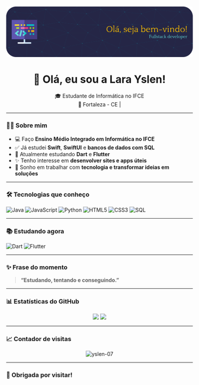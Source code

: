 ![Banner](./githubbanner.png)

<h1 align="center">🌟 Olá, eu sou a Lara Yslen!</h1>

<p align="center">
🎓 Estudante de Informática no IFCE <br>
📍 Fortaleza - CE | 
</p>

---

### 👩‍💻 Sobre mim

- 💻 Faço **Ensino Médio Integrado em Informática no IFCE**
- ✅ Já estudei **Swift**, **SwiftUI** e **bancos de dados com SQL**
- 🌱 Atualmente estudando **Dart** e **Flutter**
- ✨ Tenho interesse em **desenvolver sites e apps úteis**
- 🎯 Sonho em trabalhar com **tecnologia e transformar ideias em soluções**

---

### 🛠️ Tecnologias que conheço

![Java](https://img.shields.io/badge/Java-ED8B00?style=for-the-badge&logo=java&logoColor=white)
![JavaScript](https://img.shields.io/badge/JavaScript-F7DF1E?style=for-the-badge&logo=javascript&logoColor=black)
![Python](https://img.shields.io/badge/Python-3670A0?style=for-the-badge&logo=python&logoColor=yellow)
![HTML5](https://img.shields.io/badge/HTML5-E34F26?style=for-the-badge&logo=html5&logoColor=white)
![CSS3](https://img.shields.io/badge/CSS3-1572B6?style=for-the-badge&logo=css3&logoColor=white)
![SQL](https://img.shields.io/badge/SQL-336791?style=for-the-badge&logo=postgresql&logoColor=white)

---

### 📚 Estudando agora

![Dart](https://img.shields.io/badge/Dart-0175C2?style=for-the-badge&logo=dart&logoColor=white)
![Flutter](https://img.shields.io/badge/Flutter-02569B?style=for-the-badge&logo=flutter&logoColor=white)

---

### ✨ Frase do momento

> **“Estudando, tentando e conseguindo.”**

---

### 📊 Estatísticas do GitHub

<div align="center">
  <img height="180em" src="https://github-readme-stats.vercel.app/api?username=yslen-07&show_icons=true&theme=radical&hide=contribs&count_private=true"/>
  <img height="180em" src="https://github-readme-stats.vercel.app/api/top-langs/?username=yslen-07&layout=compact&theme=radical"/>
</div>

---

### 📈 Contador de visitas

<p align="center">
  <img src="https://komarev.com/ghpvc/?username=yslen-07&label=Visualizações&color=blue&style=flat" alt="yslen-07" />
</p>

---

### 💖 Obrigada por visitar!
